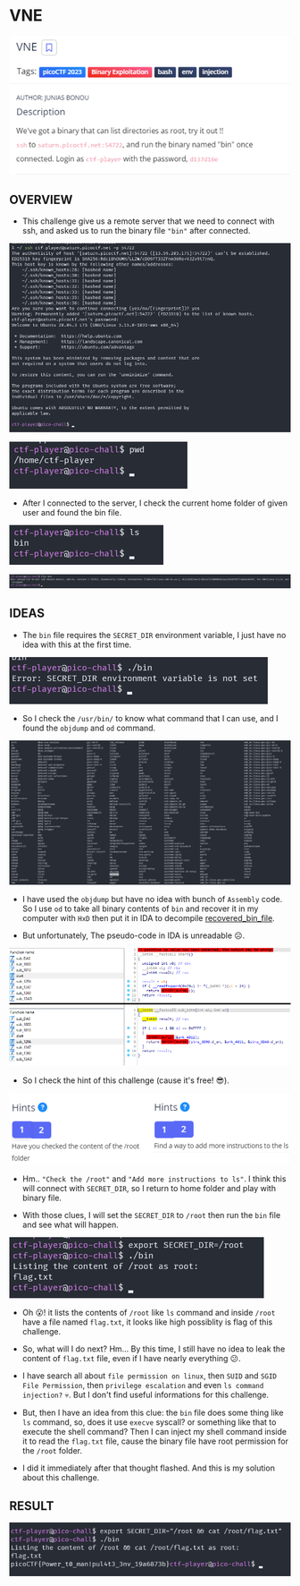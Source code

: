 # VNE

![img](/picoCTF/VNE/assets/overview.png)

## OVERVIEW

- This challenge give us a remote server that we need to connect with ssh, and asked us to run the binary file `"bin"` after connected.

![img](/picoCTF/VNE/assets/connected.png)

![img](/picoCTF/VNE/assets/home.png)

- After I connected to the server, I check the current home folder of given user and found the bin file.

![img](/picoCTF/VNE/assets/bin_file.png)

![img](/picoCTF/VNE/assets/info_bin.png)

## IDEAS

- The `bin` file requires the `SECRET_DIR` environment variable, I just have no idea with this at the first time.

![img](/picoCTF/VNE/assets/run_bin.png)

- So I check the `/usr/bin/` to know what command that I can use, and I found the `objdump` and `od` command.

![img](/picoCTF/VNE/assets/usr_bin.png)

- I have used the `objdump` but have no idea with bunch of `Assembly` code. So I use `od` to take all binary contents of `bin` and recover it in my computer with `HxD` then put it in IDA to decompile [recovered_bin_file](/picoCTF/VNE/file/bin).

- But unfortunately, The pseudo-code in IDA is unreadable :frowning_face:.

![img](/picoCTF/VNE/assets/decompile.png)

- So I check the hint of this challenge (cause it's free! :sunglasses:).

![img](/picoCTF/VNE/assets/hint.png)

- Hm.. `"Check the /root"` and `"Add more instructions to ls"`. I think this will connect with `SECRET_DIR`, so I return to home folder and play with binary file.

- With those clues, I will set the `SECRET_DIR` to `/root` then run the `bin` file and see what will happen.

![img](/picoCTF/VNE/assets/list_root.png)

- Oh :open_mouth:! it lists the contents of `/root` like `ls` command and inside `/root` have a file named `flag.txt`, it looks like high possiblity is flag of this challenge.

- So, what will I do next? Hm... By this time, I still have no idea to leak the content of `flag.txt` file, even if I have nearly everything :confused:.

- I have search all about `file permission on linux`, then `SUID` and `SGID File Permission`, then `privilege escalation` and even `ls command injection?` :skull:. But I don't find useful informations for this challenge.

- But, then I have an idea from this clue: the `bin` file does some thing like `ls` command, so, does it use `execve` syscall? or something like that to execute the shell command? Then I can inject my shell command inside it to read the `flag.txt` file, cause the binary file have root permission for the `/root` folder.

- I did it immediately after that thought flashed. And this is my solution about this challenge.

## RESULT

![img](/picoCTF/VNE/assets/result.png)